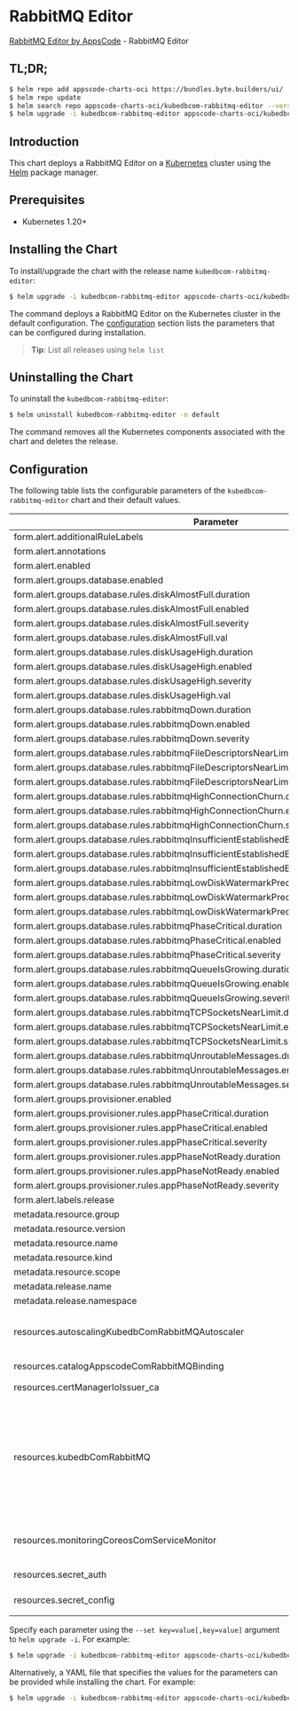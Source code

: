 # RabbitMQ Editor

[RabbitMQ Editor by AppsCode](https://appscode.com) - RabbitMQ Editor

## TL;DR;

```bash
$ helm repo add appscode-charts-oci https://bundles.byte.builders/ui/
$ helm repo update
$ helm search repo appscode-charts-oci/kubedbcom-rabbitmq-editor --version=v0.6.0
$ helm upgrade -i kubedbcom-rabbitmq-editor appscode-charts-oci/kubedbcom-rabbitmq-editor -n default --create-namespace --version=v0.6.0
```

## Introduction

This chart deploys a RabbitMQ Editor on a [Kubernetes](http://kubernetes.io) cluster using the [Helm](https://helm.sh) package manager.

## Prerequisites

- Kubernetes 1.20+

## Installing the Chart

To install/upgrade the chart with the release name `kubedbcom-rabbitmq-editor`:

```bash
$ helm upgrade -i kubedbcom-rabbitmq-editor appscode-charts-oci/kubedbcom-rabbitmq-editor -n default --create-namespace --version=v0.6.0
```

The command deploys a RabbitMQ Editor on the Kubernetes cluster in the default configuration. The [configuration](#configuration) section lists the parameters that can be configured during installation.

> **Tip**: List all releases using `helm list`

## Uninstalling the Chart

To uninstall the `kubedbcom-rabbitmq-editor`:

```bash
$ helm uninstall kubedbcom-rabbitmq-editor -n default
```

The command removes all the Kubernetes components associated with the chart and deletes the release.

## Configuration

The following table lists the configurable parameters of the `kubedbcom-rabbitmq-editor` chart and their default values.

|                                            Parameter                                             | Description |                                                                                                                                                                                                                                                                                                                                                                                                                                                                                                                                                                                                                                                   Default                                                                                                                                                                                                                                                                                                                                                                                                                                                                                                                                                                                                                                                   |
|--------------------------------------------------------------------------------------------------|-------------|-------------------------------------------------------------------------------------------------------------------------------------------------------------------------------------------------------------------------------------------------------------------------------------------------------------------------------------------------------------------------------------------------------------------------------------------------------------------------------------------------------------------------------------------------------------------------------------------------------------------------------------------------------------------------------------------------------------------------------------------------------------------------------------------------------------------------------------------------------------------------------------------------------------------------------------------------------------------------------------------------------------------------------------------------------------------------------------------------------------------------------------------------------------------------------------------------------------------------------------------------------------------------------------------------------------|
| form.alert.additionalRuleLabels                                                                  |             | <code>{}</code>                                                                                                                                                                                                                                                                                                                                                                                                                                                                                                                                                                                                                                                                                                                                                                                                                                                                                                                                                                                                                                                                                                                                                                                                                                                                                             |
| form.alert.annotations                                                                           |             | <code>{}</code>                                                                                                                                                                                                                                                                                                                                                                                                                                                                                                                                                                                                                                                                                                                                                                                                                                                                                                                                                                                                                                                                                                                                                                                                                                                                                             |
| form.alert.enabled                                                                               |             | <code>warning</code>                                                                                                                                                                                                                                                                                                                                                                                                                                                                                                                                                                                                                                                                                                                                                                                                                                                                                                                                                                                                                                                                                                                                                                                                                                                                                        |
| form.alert.groups.database.enabled                                                               |             | <code>warning</code>                                                                                                                                                                                                                                                                                                                                                                                                                                                                                                                                                                                                                                                                                                                                                                                                                                                                                                                                                                                                                                                                                                                                                                                                                                                                                        |
| form.alert.groups.database.rules.diskAlmostFull.duration                                         |             | <code>1m</code>                                                                                                                                                                                                                                                                                                                                                                                                                                                                                                                                                                                                                                                                                                                                                                                                                                                                                                                                                                                                                                                                                                                                                                                                                                                                                             |
| form.alert.groups.database.rules.diskAlmostFull.enabled                                          |             | <code>true</code>                                                                                                                                                                                                                                                                                                                                                                                                                                                                                                                                                                                                                                                                                                                                                                                                                                                                                                                                                                                                                                                                                                                                                                                                                                                                                           |
| form.alert.groups.database.rules.diskAlmostFull.severity                                         |             | <code>critical</code>                                                                                                                                                                                                                                                                                                                                                                                                                                                                                                                                                                                                                                                                                                                                                                                                                                                                                                                                                                                                                                                                                                                                                                                                                                                                                       |
| form.alert.groups.database.rules.diskAlmostFull.val                                              |             | <code>95</code>                                                                                                                                                                                                                                                                                                                                                                                                                                                                                                                                                                                                                                                                                                                                                                                                                                                                                                                                                                                                                                                                                                                                                                                                                                                                                             |
| form.alert.groups.database.rules.diskUsageHigh.duration                                          |             | <code>1m</code>                                                                                                                                                                                                                                                                                                                                                                                                                                                                                                                                                                                                                                                                                                                                                                                                                                                                                                                                                                                                                                                                                                                                                                                                                                                                                             |
| form.alert.groups.database.rules.diskUsageHigh.enabled                                           |             | <code>true</code>                                                                                                                                                                                                                                                                                                                                                                                                                                                                                                                                                                                                                                                                                                                                                                                                                                                                                                                                                                                                                                                                                                                                                                                                                                                                                           |
| form.alert.groups.database.rules.diskUsageHigh.severity                                          |             | <code>warning</code>                                                                                                                                                                                                                                                                                                                                                                                                                                                                                                                                                                                                                                                                                                                                                                                                                                                                                                                                                                                                                                                                                                                                                                                                                                                                                        |
| form.alert.groups.database.rules.diskUsageHigh.val                                               |             | <code>80</code>                                                                                                                                                                                                                                                                                                                                                                                                                                                                                                                                                                                                                                                                                                                                                                                                                                                                                                                                                                                                                                                                                                                                                                                                                                                                                             |
| form.alert.groups.database.rules.rabbitmqDown.duration                                           |             | <code>30s</code>                                                                                                                                                                                                                                                                                                                                                                                                                                                                                                                                                                                                                                                                                                                                                                                                                                                                                                                                                                                                                                                                                                                                                                                                                                                                                            |
| form.alert.groups.database.rules.rabbitmqDown.enabled                                            |             | <code>true</code>                                                                                                                                                                                                                                                                                                                                                                                                                                                                                                                                                                                                                                                                                                                                                                                                                                                                                                                                                                                                                                                                                                                                                                                                                                                                                           |
| form.alert.groups.database.rules.rabbitmqDown.severity                                           |             | <code>critical</code>                                                                                                                                                                                                                                                                                                                                                                                                                                                                                                                                                                                                                                                                                                                                                                                                                                                                                                                                                                                                                                                                                                                                                                                                                                                                                       |
| form.alert.groups.database.rules.rabbitmqFileDescriptorsNearLimit.duration                       |             | <code>30s</code>                                                                                                                                                                                                                                                                                                                                                                                                                                                                                                                                                                                                                                                                                                                                                                                                                                                                                                                                                                                                                                                                                                                                                                                                                                                                                            |
| form.alert.groups.database.rules.rabbitmqFileDescriptorsNearLimit.enabled                        |             | <code>true</code>                                                                                                                                                                                                                                                                                                                                                                                                                                                                                                                                                                                                                                                                                                                                                                                                                                                                                                                                                                                                                                                                                                                                                                                                                                                                                           |
| form.alert.groups.database.rules.rabbitmqFileDescriptorsNearLimit.severity                       |             | <code>warning</code>                                                                                                                                                                                                                                                                                                                                                                                                                                                                                                                                                                                                                                                                                                                                                                                                                                                                                                                                                                                                                                                                                                                                                                                                                                                                                        |
| form.alert.groups.database.rules.rabbitmqHighConnectionChurn.duration                            |             | <code>30s</code>                                                                                                                                                                                                                                                                                                                                                                                                                                                                                                                                                                                                                                                                                                                                                                                                                                                                                                                                                                                                                                                                                                                                                                                                                                                                                            |
| form.alert.groups.database.rules.rabbitmqHighConnectionChurn.enabled                             |             | <code>true</code>                                                                                                                                                                                                                                                                                                                                                                                                                                                                                                                                                                                                                                                                                                                                                                                                                                                                                                                                                                                                                                                                                                                                                                                                                                                                                           |
| form.alert.groups.database.rules.rabbitmqHighConnectionChurn.severity                            |             | <code>warning</code>                                                                                                                                                                                                                                                                                                                                                                                                                                                                                                                                                                                                                                                                                                                                                                                                                                                                                                                                                                                                                                                                                                                                                                                                                                                                                        |
| form.alert.groups.database.rules.rabbitmqInsufficientEstablishedErlangDistributionLinks.duration |             | <code>30s</code>                                                                                                                                                                                                                                                                                                                                                                                                                                                                                                                                                                                                                                                                                                                                                                                                                                                                                                                                                                                                                                                                                                                                                                                                                                                                                            |
| form.alert.groups.database.rules.rabbitmqInsufficientEstablishedErlangDistributionLinks.enabled  |             | <code>true</code>                                                                                                                                                                                                                                                                                                                                                                                                                                                                                                                                                                                                                                                                                                                                                                                                                                                                                                                                                                                                                                                                                                                                                                                                                                                                                           |
| form.alert.groups.database.rules.rabbitmqInsufficientEstablishedErlangDistributionLinks.severity |             | <code>warning</code>                                                                                                                                                                                                                                                                                                                                                                                                                                                                                                                                                                                                                                                                                                                                                                                                                                                                                                                                                                                                                                                                                                                                                                                                                                                                                        |
| form.alert.groups.database.rules.rabbitmqLowDiskWatermarkPredicted.duration                      |             | <code>30s</code>                                                                                                                                                                                                                                                                                                                                                                                                                                                                                                                                                                                                                                                                                                                                                                                                                                                                                                                                                                                                                                                                                                                                                                                                                                                                                            |
| form.alert.groups.database.rules.rabbitmqLowDiskWatermarkPredicted.enabled                       |             | <code>true</code>                                                                                                                                                                                                                                                                                                                                                                                                                                                                                                                                                                                                                                                                                                                                                                                                                                                                                                                                                                                                                                                                                                                                                                                                                                                                                           |
| form.alert.groups.database.rules.rabbitmqLowDiskWatermarkPredicted.severity                      |             | <code>warning</code>                                                                                                                                                                                                                                                                                                                                                                                                                                                                                                                                                                                                                                                                                                                                                                                                                                                                                                                                                                                                                                                                                                                                                                                                                                                                                        |
| form.alert.groups.database.rules.rabbitmqPhaseCritical.duration                                  |             | <code>3m</code>                                                                                                                                                                                                                                                                                                                                                                                                                                                                                                                                                                                                                                                                                                                                                                                                                                                                                                                                                                                                                                                                                                                                                                                                                                                                                             |
| form.alert.groups.database.rules.rabbitmqPhaseCritical.enabled                                   |             | <code>true</code>                                                                                                                                                                                                                                                                                                                                                                                                                                                                                                                                                                                                                                                                                                                                                                                                                                                                                                                                                                                                                                                                                                                                                                                                                                                                                           |
| form.alert.groups.database.rules.rabbitmqPhaseCritical.severity                                  |             | <code>warning</code>                                                                                                                                                                                                                                                                                                                                                                                                                                                                                                                                                                                                                                                                                                                                                                                                                                                                                                                                                                                                                                                                                                                                                                                                                                                                                        |
| form.alert.groups.database.rules.rabbitmqQueueIsGrowing.duration                                 |             | <code>30s</code>                                                                                                                                                                                                                                                                                                                                                                                                                                                                                                                                                                                                                                                                                                                                                                                                                                                                                                                                                                                                                                                                                                                                                                                                                                                                                            |
| form.alert.groups.database.rules.rabbitmqQueueIsGrowing.enabled                                  |             | <code>true</code>                                                                                                                                                                                                                                                                                                                                                                                                                                                                                                                                                                                                                                                                                                                                                                                                                                                                                                                                                                                                                                                                                                                                                                                                                                                                                           |
| form.alert.groups.database.rules.rabbitmqQueueIsGrowing.severity                                 |             | <code>warning</code>                                                                                                                                                                                                                                                                                                                                                                                                                                                                                                                                                                                                                                                                                                                                                                                                                                                                                                                                                                                                                                                                                                                                                                                                                                                                                        |
| form.alert.groups.database.rules.rabbitmqTCPSocketsNearLimit.duration                            |             | <code>30s</code>                                                                                                                                                                                                                                                                                                                                                                                                                                                                                                                                                                                                                                                                                                                                                                                                                                                                                                                                                                                                                                                                                                                                                                                                                                                                                            |
| form.alert.groups.database.rules.rabbitmqTCPSocketsNearLimit.enabled                             |             | <code>true</code>                                                                                                                                                                                                                                                                                                                                                                                                                                                                                                                                                                                                                                                                                                                                                                                                                                                                                                                                                                                                                                                                                                                                                                                                                                                                                           |
| form.alert.groups.database.rules.rabbitmqTCPSocketsNearLimit.severity                            |             | <code>warning</code>                                                                                                                                                                                                                                                                                                                                                                                                                                                                                                                                                                                                                                                                                                                                                                                                                                                                                                                                                                                                                                                                                                                                                                                                                                                                                        |
| form.alert.groups.database.rules.rabbitmqUnroutableMessages.duration                             |             | <code>30s</code>                                                                                                                                                                                                                                                                                                                                                                                                                                                                                                                                                                                                                                                                                                                                                                                                                                                                                                                                                                                                                                                                                                                                                                                                                                                                                            |
| form.alert.groups.database.rules.rabbitmqUnroutableMessages.enabled                              |             | <code>true</code>                                                                                                                                                                                                                                                                                                                                                                                                                                                                                                                                                                                                                                                                                                                                                                                                                                                                                                                                                                                                                                                                                                                                                                                                                                                                                           |
| form.alert.groups.database.rules.rabbitmqUnroutableMessages.severity                             |             | <code>warning</code>                                                                                                                                                                                                                                                                                                                                                                                                                                                                                                                                                                                                                                                                                                                                                                                                                                                                                                                                                                                                                                                                                                                                                                                                                                                                                        |
| form.alert.groups.provisioner.enabled                                                            |             | <code>warning</code>                                                                                                                                                                                                                                                                                                                                                                                                                                                                                                                                                                                                                                                                                                                                                                                                                                                                                                                                                                                                                                                                                                                                                                                                                                                                                        |
| form.alert.groups.provisioner.rules.appPhaseCritical.duration                                    |             | <code>15m</code>                                                                                                                                                                                                                                                                                                                                                                                                                                                                                                                                                                                                                                                                                                                                                                                                                                                                                                                                                                                                                                                                                                                                                                                                                                                                                            |
| form.alert.groups.provisioner.rules.appPhaseCritical.enabled                                     |             | <code>true</code>                                                                                                                                                                                                                                                                                                                                                                                                                                                                                                                                                                                                                                                                                                                                                                                                                                                                                                                                                                                                                                                                                                                                                                                                                                                                                           |
| form.alert.groups.provisioner.rules.appPhaseCritical.severity                                    |             | <code>warning</code>                                                                                                                                                                                                                                                                                                                                                                                                                                                                                                                                                                                                                                                                                                                                                                                                                                                                                                                                                                                                                                                                                                                                                                                                                                                                                        |
| form.alert.groups.provisioner.rules.appPhaseNotReady.duration                                    |             | <code>1m</code>                                                                                                                                                                                                                                                                                                                                                                                                                                                                                                                                                                                                                                                                                                                                                                                                                                                                                                                                                                                                                                                                                                                                                                                                                                                                                             |
| form.alert.groups.provisioner.rules.appPhaseNotReady.enabled                                     |             | <code>true</code>                                                                                                                                                                                                                                                                                                                                                                                                                                                                                                                                                                                                                                                                                                                                                                                                                                                                                                                                                                                                                                                                                                                                                                                                                                                                                           |
| form.alert.groups.provisioner.rules.appPhaseNotReady.severity                                    |             | <code>critical</code>                                                                                                                                                                                                                                                                                                                                                                                                                                                                                                                                                                                                                                                                                                                                                                                                                                                                                                                                                                                                                                                                                                                                                                                                                                                                                       |
| form.alert.labels.release                                                                        |             | <code>kube-prometheus-stack</code>                                                                                                                                                                                                                                                                                                                                                                                                                                                                                                                                                                                                                                                                                                                                                                                                                                                                                                                                                                                                                                                                                                                                                                                                                                                                          |
| metadata.resource.group                                                                          |             | <code>kubedb.com</code>                                                                                                                                                                                                                                                                                                                                                                                                                                                                                                                                                                                                                                                                                                                                                                                                                                                                                                                                                                                                                                                                                                                                                                                                                                                                                     |
| metadata.resource.version                                                                        |             | <code>v1alpha2</code>                                                                                                                                                                                                                                                                                                                                                                                                                                                                                                                                                                                                                                                                                                                                                                                                                                                                                                                                                                                                                                                                                                                                                                                                                                                                                       |
| metadata.resource.name                                                                           |             | <code>rabbitmqs</code>                                                                                                                                                                                                                                                                                                                                                                                                                                                                                                                                                                                                                                                                                                                                                                                                                                                                                                                                                                                                                                                                                                                                                                                                                                                                                      |
| metadata.resource.kind                                                                           |             | <code>RabbitMQ</code>                                                                                                                                                                                                                                                                                                                                                                                                                                                                                                                                                                                                                                                                                                                                                                                                                                                                                                                                                                                                                                                                                                                                                                                                                                                                                       |
| metadata.resource.scope                                                                          |             | <code>Namespaced</code>                                                                                                                                                                                                                                                                                                                                                                                                                                                                                                                                                                                                                                                                                                                                                                                                                                                                                                                                                                                                                                                                                                                                                                                                                                                                                     |
| metadata.release.name                                                                            |             | <code>RELEASE-NAME</code>                                                                                                                                                                                                                                                                                                                                                                                                                                                                                                                                                                                                                                                                                                                                                                                                                                                                                                                                                                                                                                                                                                                                                                                                                                                                                   |
| metadata.release.namespace                                                                       |             | <code>default</code>                                                                                                                                                                                                                                                                                                                                                                                                                                                                                                                                                                                                                                                                                                                                                                                                                                                                                                                                                                                                                                                                                                                                                                                                                                                                                        |
| resources.autoscalingKubedbComRabbitMQAutoscaler                                                 |             | <code>{"apiVersion":"autoscaling.kubedb.com/v1alpha1","kind":"RabbitMQAutoscaler","metadata":{"name":"rabbitmq","namespace":"demo"},"spec":{"compute":{"node":{"maxAllowed":{"cpu":1,"memory":"2Gi"},"minAllowed":{"cpu":"400m","memory":"400Mi"},"podLifeTimeThreshold":"10m","resourceDiffPercentage":20,"trigger":"On"},"nodeTopology":{"name":"standard-basv2-family"}},"databaseRef":{"name":"repl"},"opsRequestOptions":{"apply":"IfReady","timeout":"10m"}}}</code>                                                                                                                                                                                                                                                                                                                                                                                                                                                                                                                                                                                                                                                                                                                                                                                                                                  |
| resources.catalogAppscodeComRabbitMQBinding                                                      |             | <code>{"apiVersion":"catalog.appscode.com/v1alpha1","kind":"RabbitMQBinding","metadata":{"name":"rabbitmq","namespace":"demo"},"spec":{"sourceRef":{"name":"rabbitmq","namespace":"demo"}}}</code>                                                                                                                                                                                                                                                                                                                                                                                                                                                                                                                                                                                                                                                                                                                                                                                                                                                                                                                                                                                                                                                                                                          |
| resources.certManagerIoIssuer_ca                                                                 |             | <code>{"apiVersion":"cert-manager.io/v1","kind":"Issuer","metadata":{"name":"rabbitmq-ca","namespace":"demo"},"spec":{"ca":{"secretName":"rabbitmq-ca"}}}</code>                                                                                                                                                                                                                                                                                                                                                                                                                                                                                                                                                                                                                                                                                                                                                                                                                                                                                                                                                                                                                                                                                                                                            |
| resources.kubedbComRabbitMQ                                                                      |             | <code>{"apiVersion":"kubedb.com/v1alpha2","kind":"RabbitMQ","metadata":{"name":"rabbitmq","namespace":"sdb"},"spec":{"deletionPolicy":"Halt","licenseSecret":{"name":"license-secret"},"serviceTemplates":[{"alias":"primary","spec":{"type":"LoadBalancer"}}],"storageType":"Durable","topology":{"aggregator":{"podTemplate":{"spec":{"containers":[{"name":"rabbitmq","resources":{"requests":{"cpu":"600m","memory":"1200Mi"}}}],"nodeSelector":{"app":"kubedb","component":"sdb-database","instance":"sdb"},"tolerations":[{"effect":"NoSchedule","key":"app","operator":"Equal","value":"kubedb"},{"effect":"NoSchedule","key":"instance","operator":"Equal","value":"sdb"},{"effect":"NoSchedule","key":"component","operator":"Equal","value":"sdb-database"},{"effect":"NoSchedule","key":"nodepool_type","operator":"Equal","value":"n2-standard-2"}]}},"replicas":3,"storage":{"accessModes":["ReadWriteOnce"],"resources":{"requests":{"storage":"1Gi"}},"storageClassName":"standard-rwo"}},"leaf":{"podTemplate":{"spec":{"containers":[{"name":"rabbitmq","resources":{"requests":{"cpu":"700m","memory":"1400Mi"}}}]}},"replicas":2,"storage":{"accessModes":["ReadWriteOnce"],"resources":{"requests":{"storage":"10Gi"}},"storageClassName":"standard-rwo"}}},"version":"8.1.32"}}</code> |
| resources.monitoringCoreosComServiceMonitor                                                      |             | <code>{"apiVersion":"monitoring.coreos.com/v1","kind":"ServiceMonitor","metadata":{"name":"rabbitmq","namespace":"demo"},"spec":{"endpoints":[{"honorLabels":true,"interval":"30s","path":"/metrics","port":"metrics"}],"namespaceSelector":{"matchNames":["demo"]},"selector":{"matchLabels":{"app.kubernetes.io/instance":"rabbitmq","app.kubernetes.io/name":"rabbitmqs.kubedb.com"}}}}</code>                                                                                                                                                                                                                                                                                                                                                                                                                                                                                                                                                                                                                                                                                                                                                                                                                                                                                                           |
| resources.secret_auth                                                                            |             | <code>{"apiVersion":"v1","kind":"Secret","metadata":{"name":"rabbitmq-auth","namespace":"demo"},"stringData":{"password":"thisIs1StrongPassword","username":"root"},"type":"Opaque"}</code>                                                                                                                                                                                                                                                                                                                                                                                                                                                                                                                                                                                                                                                                                                                                                                                                                                                                                                                                                                                                                                                                                                                 |
| resources.secret_config                                                                          |             | <code>{"apiVersion":"v1","kind":"Secret","metadata":{"name":"rabbitmq-config","namespace":"demo"},"stringData":{"rabbitmq.cnf":"[mysqld]\nmax_connections = 200\nread_buffer_size = 1048576\n"},"type":"Opaque"}</code>                                                                                                                                                                                                                                                                                                                                                                                                                                                                                                                                                                                                                                                                                                                                                                                                                                                                                                                                                                                                                                                                                     |


Specify each parameter using the `--set key=value[,key=value]` argument to `helm upgrade -i`. For example:

```bash
$ helm upgrade -i kubedbcom-rabbitmq-editor appscode-charts-oci/kubedbcom-rabbitmq-editor -n default --create-namespace --version=v0.6.0 --set form.alert.enabled=warning
```

Alternatively, a YAML file that specifies the values for the parameters can be provided while
installing the chart. For example:

```bash
$ helm upgrade -i kubedbcom-rabbitmq-editor appscode-charts-oci/kubedbcom-rabbitmq-editor -n default --create-namespace --version=v0.6.0 --values values.yaml
```
